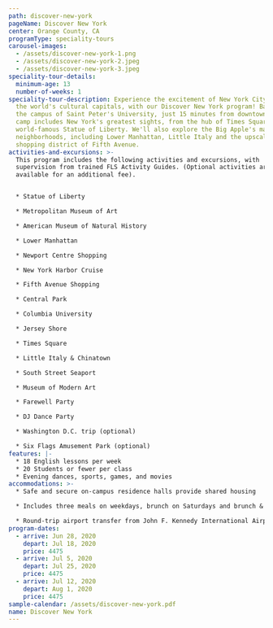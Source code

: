 ```yaml
---
path: discover-new-york
pageName: Discover New York
center: Orange County, CA
programType: speciality-tours
carousel-images:
  - /assets/discover-new-york-1.png
  - /assets/discover-new-york-2.jpeg
  - /assets/discover-new-york-3.jpeg
speciality-tour-details:
  minimum-age: 13
  number-of-weeks: 1
speciality-tour-description: Experience the excitement of New York City, one of
  the world's cultural capitals, with our Discover New York program! Based on
  the campus of Saint Peter's University, just 15 minutes from downtown, our
  camp includes New York's greatest sights, from the hub of Times Square to the
  world-famous Statue of Liberty. We'll also explore the Big Apple's many
  neighborhoods, including Lower Manhattan, Little Italy and the upscale
  shopping district of Fifth Avenue.
activities-and-excursions: >-
  This program includes the following activities and excursions, with
  supervision from trained FLS Activity Guides. (Optional activities are
  available for an additional fee).


  * Statue of Liberty

  * Metropolitan Museum of Art

  * American Museum of Natural History

  * Lower Manhattan

  * Newport Centre Shopping

  * New York Harbor Cruise

  * Fifth Avenue Shopping

  * Central Park

  * Columbia University

  * Jersey Shore

  * Times Square

  * Little Italy & Chinatown

  * South Street Seaport

  * Museum of Modern Art

  * Farewell Party

  * DJ Dance Party

  * Washington D.C. trip (optional)

  * Six Flags Amusement Park (optional)
features: |-
  * 18 English lessons per week
  * 20 Students or fewer per class
  * Evening dances, sports, games, and movies
accommodations: >-
  * Safe and secure on-campus residence halls provide shared housing

  * Includes three meals on weekdays, brunch on Saturdays and brunch & dinner on Sundays

  * Round-trip airport transfer from John F. Kennedy International Airport (JFK), LaGuardia International Airport (LGA), or Newark Liberty International Airport (EWR)
program-dates:
  - arrive: Jun 28, 2020
    depart: Jul 18, 2020
    price: 4475
  - arrive: Jul 5, 2020
    depart: Jul 25, 2020
    price: 4475
  - arrive: Jul 12, 2020
    depart: Aug 1, 2020
    price: 4475
sample-calendar: /assets/discover-new-york.pdf
name: Discover New York
---
```

